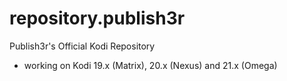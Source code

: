 # repository.publish3r

Publish3r's Official Kodi Repository

- working on Kodi 19.x (Matrix), 20.x (Nexus) and 21.x (Omega)

